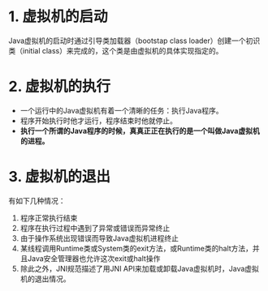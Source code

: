 # 1. 虚拟机的启动
Java虚拟机的启动时通过引导类加载器（bootstap class loader）创建一个初识类（initial class）来完成的，这个类是由虚拟机的具体实现指定的。


# 2. 虚拟机的执行
- 一个运行中的Java虚拟机有着一个清晰的任务：执行Java程序。
- 程序开始执行时他才运行，程序结束时他就停止。
- **执行一个所谓的Java程序的时候，真真正正在执行的是一个叫做Java虚拟机的进程。**

# 3. 虚拟机的退出

有如下几种情况：
1. 程序正常执行结束
2. 程序在执行过程中遇到了异常或错误而异常终止
3. 由于操作系统出现错误而导致Java虚拟机进程终止
4. 某线程调用Runtime类或System类的exit方法，或Runtime类的halt方法，并且Java安全管理器也允许这次exit或halt操作
5. 除此之外，JNI规范描述了用JNI API来加载或卸载Java虚拟机时，Java虚拟机的退出情况。
